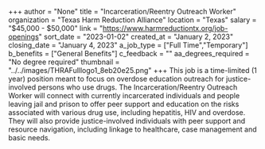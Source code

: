 +++
author = "None"
title = "Incarceration/Reentry Outreach Worker"
organization = "Texas Harm Reduction Alliance"
location = "Texas"
salary = "$45,000 - $50,000"
link = "https://www.harmreductiontx.org/job-openings"
sort_date = "2023-01-02"
created_at = "January 2, 2023"
closing_date = "January 4, 2023"
a_job_type = ["Full Time","Temporary"]
b_benefits = ["General Benefits"]
c_feedback = ""
aa_degrees_required = "No degree required"
thumbnail = "../../images/THRAFulllogo1_8eb20e25.png"
+++
This job is a time-limited (1 year) position meant to focus on overdose education outreach for justice-involved persons who use drugs. The Incarceration/Reentry Outreach Worker will connect with currently incarcerated individuals and people leaving jail and prison to offer peer support and education on the risks associated with various drug use, including hepatitis, HIV and overdose. They will also provide justice-involved individuals with peer support and resource navigation, including linkage to healthcare, case management and basic needs.